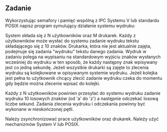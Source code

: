 ## Zadanie
Wykorzystując semafory i pamięć wspólną z IPC Systemu V lub standardu POSIX napisz program symulujący działanie systemu wydruku: 

System składa się z N użytkowników oraz M drukarek. Każdy z użytkowników może wysłać do systemu zadanie wydruku tekstu składającego się z 10 znaków. Drukarka, która nie jest aktualnie zajęta, podejmuje się zadania "wydruku" tekstu danego zadania. Wydruk w zadaniu polega na wypisaniu na standardowym wyjściu znaków wysłanych wcześniej do wydruku w ten sposób, że każdy następny znak wpisywany jest co jedną sekundę. Jeżeli wszystkie drukarki są zajęte to zlecenia wydruku są kolejkowane w opisywanym systemie wydruku. Jeżeli kolejka jest pełna to użytkownik chcący zlecić zadanie wydruku czeka do momentu gdy będzie można zlecenie wpisać do kolejki.

Każdy z N użytkowników powinien przesyłać do systemu wydruku zadanie wydruku 10 losowych znaków (od 'a' do 'z') a następnie odczekać losową liczbe sekund. Zadania zlecenia wydruku i odczekania powinny być wykonane w nieskończonej pętli. 

Należy zsynchronizować prace użytkowników oraz drukarek. Należy użyć mechanizmów System V lub POSIX.